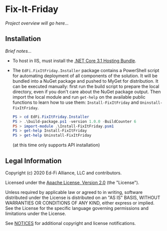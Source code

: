 # Fix-It-Friday

_Project overview will go here..._

## Installation

_Brief notes..._

* To host in IIS, must install the [.NET Core 3.1 Hosting Bundle](https://dotnet.microsoft.com/download/dotnet-core/3.1).
* The `EdFi.FixItFriday.Installer` package contains a PowerShell script for
  automating deployment of all components of the solution. It will be bundled
  into a NuGet package and pushed to MyGet for distribution. It can be executed
  manually: first run the build script to prepare the local directory, even if
  you don't care about the NuGet package output. Then import the local module
  and run `get-help` on the available public functions to learn how to use them:
  `Install-FixItFriday` and `Uninstall-FixItFriday`.

  ```powershell
  PS > cd EdFi.FixItFriday.Installer
  PS > .\build-package.ps1 -version 1.0.0 -BuildCounter 6
  PS > import-module .\Install-FixItFriday.psm1
  PS > get-help Install-FixItFriday
  PS > get-help Uninstall-FixItFriday
  ```

  (at this time only supports API installation)

## Legal Information

Copyright (c) 2020 Ed-Fi Alliance, LLC and contributors.

Licensed under the [Apache License, Version 2.0](LICENSE) (the "License").

Unless required by applicable law or agreed to in writing, software
distributed under the License is distributed on an "AS IS" BASIS,
WITHOUT WARRANTIES OR CONDITIONS OF ANY KIND, either express or implied.
See the License for the specific language governing permissions and
limitations under the License.

See [NOTICES](NOTICES.md) for additional copyright and license notifications.